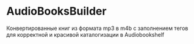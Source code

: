 # AudioBooksBuilder
Конвертированные книг из формата mp3 в m4b с заполнением тегов для корректной и красивой каталогизации в Audiobookshelf
